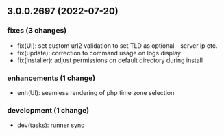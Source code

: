 ## 3.0.0.2697 (2022-07-20)

### fixes (3 changes)

- fix(UI): set custom url2 validation to set TLD as optional - server ip etc.
- fix(update): correction to command usage on logs display
- fix(installer): adjust permissions on default directory during install

### enhancements (1 change)

- enh(UI): seamless rendering of php time zone selection

### development (1 change)

- dev(tasks): runner sync
